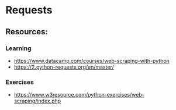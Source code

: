 # Requests

## Resources:
### Learning
- https://www.datacamp.com/courses/web-scraping-with-python
- https://2.python-requests.org/en/master/

### Exercises
- https://www.w3resource.com/python-exercises/web-scraping/index.php

